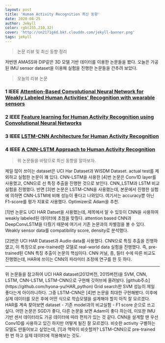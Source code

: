 ```yaml
---
layout: post
title: 'Human Activity Recognition 최신 동향'
date: 2020-08-25
author: Jekyll
color: rgb(255,210,32)
cover: 'http://on2171g4d.bkt.clouddn.com/jekyll-banner.png'
tags: jekyll
---
```


> 논문 리뷰 및 최신 동향 정리

저번엔 AMASS와 DIP같은 3D 모델 기반 데이터를 이용한 논문들을 봤다. 오늘은 가공된 IMU sensor dataset을 이용해 실험을 진행한 논문들을 간추려 보았다.    


> 오늘의 리뷰 논문


### 1 IEEE [Attention-Based Convolutional Neural Network for Weakly Labeled Human Activities'  Recognition with wearable sensors](https://ieeexplore.ieee.org/document/8716726)

### 2 IEEE [Feature learning for Human Activity Recognition using Convolutional Neural Networks](https://ieeexplore.ieee.org/document/7727224)

### 3 IEEE [LSTM-CNN Architecture for Human Activity Recognition](https://ieeexplore.ieee.org/abstract/document/9043535)

### 4 IEEE [A CNN-LSTM Approach to Human Activity Recognition ](https://ieeexplore.ieee.org/document/9065078)


> 위 논문들을 바탕으로 최신 동향을 알아보자.   

 제일 많이 쓰이는 dataset은 UCI Har Dataset과 WISDM Dataset. actual test를 제외하고 실험한 논문이 꽤 있다. CNN-LSTM을 사용한 [4]번 논문은  Conv1D layer를 사용했고, CNN으로 선 특징 추출을 진행한 것으로 보인다. CNN_LSTM과 LSTM 비교실험을 진행했다. 반면 [3]번 논문은 LSTM-CNN을 사용했는데, 본문에서 진행한 실험에 의하면 CNN-LSTM에 비해 성능이 좋다고 나와있다. 여기서는 accuracy뿐 아닌 F1-score를 평가 지표로 사용했다. Optimizer로 Adam을 추천.   

[1]번 논문도 UCI HAR Datset을 사용했는데, 제목에서 알 수 있듯이 CNN을 사용하여 weakly labeled된 데이터에 초점을 맞췄다. attention based CNN과 DeepConvLSTM을 다뤘기 때문에 여기서 기존 논문과의 차별점을 볼 수 있다. Weakly sensor data를 compatibility score, density로 분석했다.

[2]번은 UCI HAR Dataset과 Audio data를 사용했다. CNN으로 특징 추출을 진행하였고, 이 특징으로 pre-trained한 모델로 real-world data 실험을 진행했다. 즉, pre-trained된 CNN 특징 추출이 논문의 핵심이다. CNN 커널, 층, 필터 수에 따른 비교도 진행했는데, HAR에 쓰이는 CNN의 파라미터 조정에 연구를 한 듯 하다.


<hr>
 위 논문들을 참고하여 UCI HAR dataset(2012버전, 2015버전)을 SVM, CNN, LSTM, CNN-LSTM, LSTM-CNN으로 구현해 깃허브에 올려놨다.
[github주소](https://github.com/hyona-yu/HAR_python)    
Grid search한 SVM 성능이 제일 좋다는게 아이러니하다. 그중 LSTM-CNN은 [4]번 논문을 최대한 구현해봤다. 이후에 실제 데이터를 모은 후에 어떤 식으로 학습모델을 설계해야 할지 아직 잘 모르겠다. HAR를 계속 찾아보면 dataset - 기존 model과의 비교실험 -  F1 score 순으로 쓰고 싶다. 어떤 논문은 SGD가 좋다, 다른 논문을 보면 Adam이 좋다 하는데, 이또한 IMU 기반 센서 데이터라도 가공 데이터에 따라 편차가 있는 것 같다. CNN을 설계할 땐 우선 Conv1D를 사용하고 있긴 하지만 어떻게 될진 잘 모르겠다. 비슷한 activity 구별하는 모델도 만들어보고 싶었는데, [1]과 맥락이 비슷할까? LSTM-CNN으로 pre-trained 한 번 하고 실제 데이터에 적용해보는 것도.
